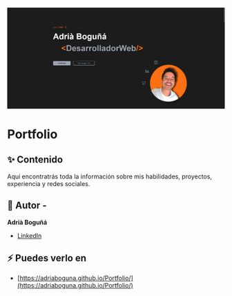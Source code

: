 <p align="center">
  <img src="https://github.com/AdriaBoguna/Portfolio/blob/main/files/cabezera.PNG" />
</p>

<h1 align="left">Portfolio</h1>


## ✨ Contenido

Aquí encontratrás toda la información sobre mis habilidades, proyectos, experiencia y redes sociales.

## 🌱 Autor -
**Adrià Boguñá**

* [LinkedIn](https://www.linkedin.com/in/adriaboguna/)

## ⚡ Puedes verlo en
- [https://adriaboguna.github.io/Portfolio/](https://adriaboguna.github.io/Portfolio/)
